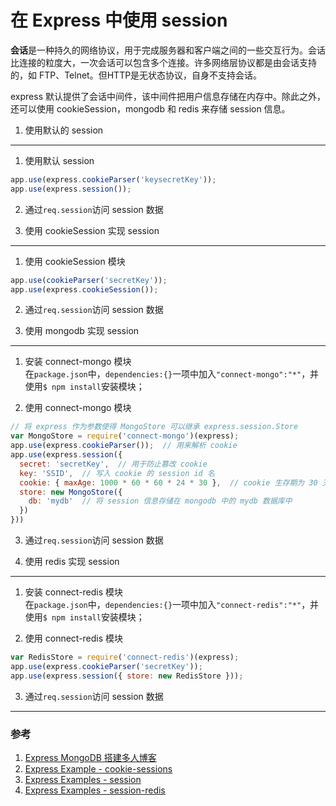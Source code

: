 在 Express 中使用 session
=========================

**会话**是一种持久的网络协议，用于完成服务器和客户端之间的一些交互行为。会话比连接的粒度大，一次会话可以包含多个连接。许多网络层协议都是由会话支持的，如 FTP、Telnet。但HTTP是无状态协议，自身不支持会话。

express 默认提供了会话中间件，该中间件把用户信息存储在内存中。除此之外，还可以使用 cookieSession，mongodb 和 redis 来存储 session 信息。


1. 使用默认的 session
---------------------
1. 使用默认 session
```javascript
app.use(express.cookieParser('keysecretKey'));
app.use(express.session());
```

2. 通过`req.session`访问 session 数据



2. 使用 cookieSession 实现 session
----------------------------------

1. 使用 cookieSession 模块
```javascript
app.use(cookieParser('secretKey'));
app.use(express.cookieSession());
```

2. 通过`req.session`访问 session 数据



3. 使用 mongodb 实现 session
----------------------------

1. 安装 connect-mongo 模块  
在`package.json`中，`dependencies:{}`一项中加入`"connect-mongo":"*"`，并使用`$ npm install`安装模块；

2. 使用 connect-mongo 模块  
```javascript
// 将 express 作为参数使得 MongoStore 可以继承 express.session.Store
var MongoStore = require('connect-mongo')(express);
app.use(express.cookieParser());  // 用来解析 cookie
app.use(express.session({
  secret: 'secretKey',  // 用于防止篡改 cookie
  key: 'SSID',  // 写入 cookie 的 session id 名
  cookie: { maxAge: 1000 * 60 * 60 * 24 * 30 },  // cookie 生存期为 30 天
  store: new MongoStore({
    db: 'mydb'  // 将 session 信息存储在 mongodb 中的 mydb 数据库中
  })
}))
```

3. 通过`req.session`访问 session 数据



4. 使用 redis 实现 session
--------------------------

1. 安装 connect-redis 模块  
在`package.json`中，`dependencies:{}`一项中加入`"connect-redis":"*"`，并使用`$ npm install`安装模块；

2. 使用 connect-redis 模块
```javascript
var RedisStore = require('connect-redis')(express);
app.use(express.cookieParser('secretKey'));
app.use(express.session({ store: new RedisStore }));
```

3. 通过`req.session`访问 session 数据


- - -

### 参考
1. [Express MongoDB 搭建多人博客][1]
2. [Express Example - cookie-sessions][2]
3. [Express Examples - session][3]
4. [Express Examples - session-redis][4]


[1]: http://github.com/nswbmw/N-blog/wiki/%E7%AC%AC1%E7%AB%A0--Express-MongoDB-%E6%90%AD%E5%BB%BA%E5%A4%9A%E4%BA%BA%E5%8D%9A%E5%AE%A2#%E4%BC%9A%E8%AF%9D%E6%94%AF%E6%8C%81 "Express MongoDB 搭建多人博客"
[2]: https://github.com/visionmedia/express/blob/master/examples/cookie-sessions/index.js "Express Examples - cookie-sessions"
[3]: https://github.com/visionmedia/express/blob/master/examples/session/index.js "Express Examples - session"
[4]: https://github.com/visionmedia/express/blob/master/examples/session/redis.js "Express Examples - session-redis"